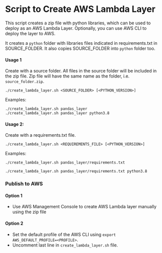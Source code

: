 # Script to Create AWS Lambda Layer

This script creates a zip file with python libraries, which can be used to deploy as an AWS Lambda Layer. Optionally, you can use AWS CLI to deploy the layer to AWS.

It creates a `python` folder with libraries files indicated in requirements.txt in SOURCE_FOLDER. It also copies SOURCE_FOLDER into `python` folder too.



#### Usage 1

Create with a source folder. All files in the source folder will be included in the zip file. Zip file will have the same name as the folder, i.e. `source_folder.zip`.

    ./create_lambda_layer.sh <SOURCE_FOLDER> [<PYTHON_VERSION>]

Examples:

    ./create_lambda_layer.sh pandas_layer
    ./create_lambda_layer.sh pandas_layer python3.8



#### Usage 2:

Create with a requirements.txt file.

```
./create_lambda_layer.sh <REQUIREMENTS_FILE> [<PYTHON_VERSION>]
```

Examples:

```
./create_lambda_layer.sh pandas_layer/requirements.txt
```

```
./create_lambda_layer.sh pandas_layer/requirements.txt python3.8
```



### Publish to AWS

#### Option 1

- Use AWS Management Console to create AWS Lambda layer manually using the zip file

#### Option 2

- Set the default profile of the AWS CLI using `export AWS_DEFAULT_PROFILE=<PROFILE>`.
- Uncomment last line in `create_lambda_layer.sh` file.
